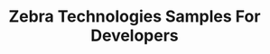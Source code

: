 ---
publish: false
title: Zebra Technologies Samples For Developers
layout: list-products.html
products:
  - title: EMDK For Android
    description: Java sample projects using EMDK API's, Data Capture, Profile Manager, etc.
    url: emdk-for-android/4-0
    image: http://lorempixel.com/200/200/business/
    versions:
      - url: emdk-for-android/4-0
        menu: "4.0"
      - url: emdk-for-android/3-1
        menu: "3.1"
  - title: EMDK For Xamarin
    description: C# Xamarin sample projects using EMDK API's, Data Capture, Profile Manager, etc.
    url: emdk-for-xamarin/1-0
    image: http://lorempixel.com/200/200/people/
    versions:
      - url: emdk-for-xamarin/1-0
        menu: "1.0"

---